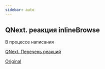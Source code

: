 ```yaml
---
sidebar: auto
---
```


## QNext. реакция inlineBrowse

В процессе написания



[QNext. Перечень реакций](/docs-test/ph/reactions)

[Original](https://telegra.ph/QNext-admin-reaction-inlineBrowse-05-09)